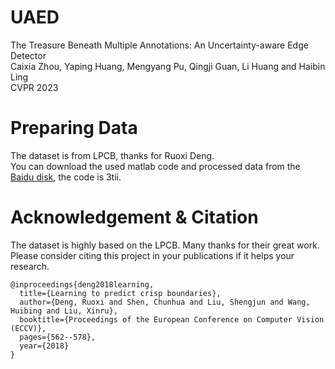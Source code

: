 # UAED
The Treasure Beneath Multiple Annotations: An Uncertainty-aware Edge Detector  
Caixia Zhou, Yaping Huang, Mengyang Pu, Qingji Guan, Li Huang and Haibin Ling  
CVPR 2023
# Preparing Data
The dataset is from LPCB, thanks for Ruoxi Deng.  
You can download the used matlab code and processed data from the [Baidu disk](https://pan.baidu.com/s/1F2nAYKsmNxTCI6dmAOGQqg), the code is 3tii.

# Acknowledgement & Citation
The dataset is highly based on the LPCB. Many thanks for their great work.  
Please consider citing this project in your publications if it helps your research.

```
@inproceedings{deng2018learning,
  title={Learning to predict crisp boundaries},
  author={Deng, Ruoxi and Shen, Chunhua and Liu, Shengjun and Wang, Huibing and Liu, Xinru},
  booktitle={Proceedings of the European Conference on Computer Vision (ECCV)},
  pages={562--578},
  year={2018}
}
```
